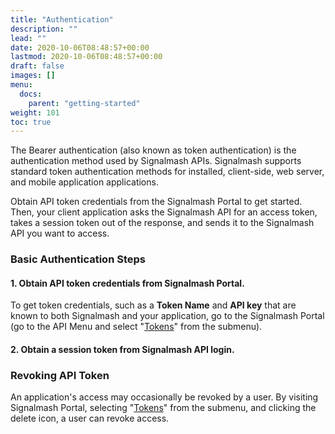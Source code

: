 ```yaml
---
title: "Authentication"
description: ""
lead: ""
date: 2020-10-06T08:48:57+00:00
lastmod: 2020-10-06T08:48:57+00:00
draft: false
images: []
menu:
  docs:
    parent: "getting-started"
weight: 101
toc: true
---
```

The Bearer authentication (also known as token authentication) is the authentication method used by Signalmash APIs. Signalmash supports standard token authentication methods for installed, client-side, web server, and mobile application applications.

Obtain API token credentials from the Signalmash Portal to get started. Then, your client application asks the Signalmash API for an access token, takes a session token out of the response, and sends it to the Signalmash API you want to access.

### Basic Authentication Steps

#### 1. Obtain API token credentials from Signalmash Portal.

To get token credentials, such as a **Token Name** and **API key** that are known to both Signalmash and your application, go to the Signalmash Portal (go to the API Menu and select "[Tokens](https://portal.signalmash.com//api/tokens)" from the submenu).

#### 2. Obtain a session token from Signalmash API login.

### Revoking API Token

An application's access may occasionally be revoked by a user. By visiting Signalmash Portal, selecting "[Tokens](https://portal.signalmash.Com//api/tokens)" from the submenu, and clicking the delete icon, a user can revoke access.

